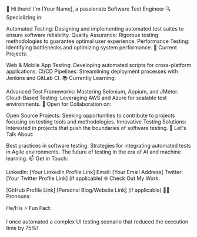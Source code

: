 🚀 Hi there! I'm [Your Name], a passionate Software Test Engineer
🔍 Specializing in:

Automated Testing: Designing and implementing automated test suites to ensure software reliability.
Quality Assurance: Rigorous testing methodologies to guarantee optimal user experience.
Performance Testing: Identifying bottlenecks and optimizing system performance.
🌟 Current Projects:

Web & Mobile App Testing: Developing automated scripts for cross-platform applications.
CI/CD Pipelines: Streamlining deployment processes with Jenkins and GitLab CI.
📚 Currently Learning:

Advanced Test Frameworks: Mastering Selenium, Appium, and JMeter.
Cloud-Based Testing: Leveraging AWS and Azure for scalable test environments.
🔗 Open for Collaboration on:

Open Source Projects: Seeking opportunities to contribute to projects focusing on testing tools and methodologies.
Innovative Testing Solutions: Interested in projects that push the boundaries of software testing.
💬 Let's Talk About:

Best practices in software testing.
Strategies for integrating automated tests in Agile environments.
The future of testing in the era of AI and machine learning.
📫 Get in Touch:

LinkedIn: [Your LinkedIn Profile Link]
Email: [Your Email Address]
Twitter: [Your Twitter Profile Link] (if applicable)
🌐 Check Out My Work:

[GitHub Profile Link]
[Personal Blog/Website Link] (if applicable)
👨‍💻 Pronouns:

He/His
⚡ Fun Fact:

I once automated a complex UI testing scenario that reduced the execution time by 75%!
